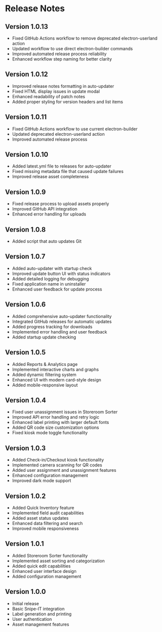 # Release Notes


## Version 1.0.13
- Fixed GitHub Actions workflow to remove deprecated electron-userland action
- Updated workflow to use direct electron-builder commands
- Improved automated release process reliability
- Enhanced workflow step naming for better clarity

## Version 1.0.12
- Improved release notes formatting in auto-updater
- Fixed HTML display issues in update modal
- Enhanced readability of patch notes
- Added proper styling for version headers and list items

## Version 1.0.11
- Fixed GitHub Actions workflow to use current electron-builder
- Updated deprecated electron-userland action
- Improved automated release process

## Version 1.0.10
- Added latest.yml file to releases for auto-updater
- Fixed missing metadata file that caused update failures
- Improved release asset completeness

## Version 1.0.9
- Fixed release process to upload assets properly
- Improved GitHub API integration
- Enhanced error handling for uploads

## Version 1.0.8
- Added script that auto updates Git

## Version 1.0.7
- Added auto-updater with startup check
- Improved update button UI with status indicators
- Added detailed logging for debugging
- Fixed application name in uninstaller
- Enhanced user feedback for update process

## Version 1.0.6
- Added comprehensive auto-updater functionality
- Integrated GitHub releases for automatic updates
- Added progress tracking for downloads
- Implemented error handling and user feedback
- Added startup update checking

## Version 1.0.5
- Added Reports & Analytics page
- Implemented interactive charts and graphs
- Added dynamic filtering system
- Enhanced UI with modern card-style design
- Added mobile-responsive layout

## Version 1.0.4
- Fixed user unassignment issues in Storeroom Sorter
- Improved API error handling and retry logic
- Enhanced label printing with larger default fonts
- Added QR code size customization options
- Fixed kiosk mode toggle functionality

## Version 1.0.3
- Added Check-in/Checkout kiosk functionality
- Implemented camera scanning for QR codes
- Added user assignment and unassignment features
- Enhanced configuration management
- Improved dark mode support

## Version 1.0.2
- Added Quick Inventory feature
- Implemented field audit capabilities
- Added asset status updates
- Enhanced data filtering and search
- Improved mobile responsiveness

## Version 1.0.1
- Added Storeroom Sorter functionality
- Implemented asset sorting and categorization
- Added quick edit capabilities
- Enhanced user interface design
- Added configuration management

## Version 1.0.0
- Initial release
- Basic Snipe-IT integration
- Label generation and printing
- User authentication
- Asset management features 